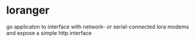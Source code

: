 # loranger
go applicaton to interface with network- or serial-connected lora modems and expose a simple http interface

